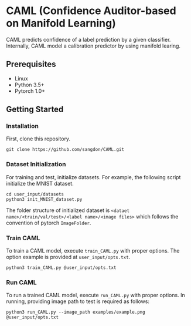 # CAML (Confidence Auditor-based on Manifold Learning)

CAML predicts confidence of a label prediction by a given classifier. Internally, CAML model a calibration predictor by using manifold learing. 

## Prerequisites
* Linux
* Python 3.5+
* Pytorch 1.0+

## Getting Started

### Installation
First, clone this repository. 
```
git clone https://github.com/sangdon/CAML.git
```

### Dataset Initialization
For training and test, initialize datasets. For example, the following script initialize the MNIST dataset. 
```
cd user_input/datasets
python3 init_MNIST_dataset.py
```
The folder structure of initialized dataset is `<dataet name>/<train/val/test>/<label name>/<image files>` which follows the convention of pytorch `ImageFolder`. 

### Train CAML
To train a CAML model, execute `train_CAML.py` with proper options. The option example is provided at `user_input/opts.txt`.
```
python3 train_CAML.py @user_input/opts.txt
```

### Run CAML
To run a trained CAML model, execute `run_CAML.py` with proper options. In running, providing image path to test is required as follows:
```
python3 run_CAML.py --image_path examples/example.png @user_input/opts.txt
```
